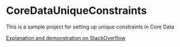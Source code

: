 # CoreDataUniqueConstraints

This is a sample project for setting up unique constraints in Core Data

[Explanation and demonstration on StackOverflow](http://blog.zachorr.com/post/129785280807/core-data-unique-constraints](https://stackoverflow.com/a/32814593/537341)https://stackoverflow.com/a/32814593/537341)
